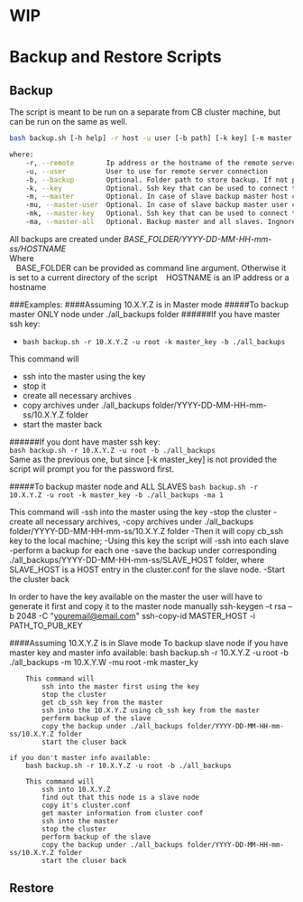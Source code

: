 # WIP
# Backup and Restore Scripts

## Backup

The script is meant to be run on a separate from CB cluster machine, but can be run on the same as well.

```bash
bash backup.sh [-h help] -r host -u user [-b path] [-k key] [-m master host] [-mu master user] [-mu backup all slaves] [-mk master key]

where:
    -r, --remote        Ip address or the hostname of the remote server to restore the backup on
    -u, --user          User to use for remote server connection
    -b, --backup        Optional. Folder path to store backup. If not provided current folder is used
    -k, --key           Optional. Ssh key that can be used to connect to the remote server
    -m, --master        Optional. In case of slave backup master host can be provided to avoid prompting for the password too many times
    -mu, --master-user  Optional. In case of slave backup master user can be provided to avoid prompting for the password too many times
    -mk, --master-key   Optional. Ssh key that can be used to connect to the master
    -ma, --master-all   Optional. Backup master and all slaves. Ingnored if remote server is in standalone or slave mode
```

All backups are created under *BASE_FOLDER/YYYY-DD-MM-HH-mm-ss/HOSTNAME* <br>
Where <br>
&nbsp;&nbsp;&nbsp;BASE_FOLDER can be provided as command line argument. Otherwise it is set to a current directory of the script
&nbsp;&nbsp;&nbsp;HOSTNAME is an IP address or a hostname


###Examples:
####Assuming 10.X.Y.Z is in Master mode
#####To backup master ONLY node under ./all_backups folder
######If you have master ssh key:
- `bash backup.sh -r 10.X.Y.Z -u root -k master_key -b ./all_backups`<br>

This command will
- ssh into the master using the key
- stop it
- create all necessary archives
- copy archives under ./all_backups folder/YYYY-DD-MM-HH-mm-ss/10.X.Y.Z folder
- start the master back

######If you dont have master ssh key:<br>
    `bash backup.sh -r 10.X.Y.Z -u root -b ./all_backups` <br>
Same as the previous one, but since [-k master_key] is not provided the script will prompt you for the password first.

#####To backup master node and ALL SLAVES
    `bash backup.sh -r 10.X.Y.Z -u root -k master_key -b ./all_backups -ma 1`

This command will
-ssh into the master using the key
-stop the cluster
-create all necessary archives,
-copy archives under ./all_backups folder/YYYY-DD-MM-HH-mm-ss/10.X.Y.Z folder
-Then it will copy cb_ssh key to the local machine;
-Using this key the script will
-ssh into each slave
-perform a backup for each one
-save the backup under corresponding ./all_backups/YYYY-DD-MM-HH-mm-ss/SLAVE_HOST folder, where SLAVE_HOST is a HOST entry in the cluster.conf for the slave node.
-Start the cluster back

In order to have the key available on the master the user will have to generate it first and copy it to the master node manually
    ssh-keygen –t rsa –b 2048 -C "youremail@email.com"
    ssh-copy-id MASTER_HOST -i PATH_TO_PUB_KEY

####Assuming 10.X.Y.Z is in Slave mode
To backup slave node
    if you have master key and master info available:
        bash backup.sh -r 10.X.Y.Z -u root -b ./all_backups -m 10.X.Y.W -mu root -mk master_ky

        This command will
            ssh into the master first using the key
            stop the cluster
            get cb_ssh key from the master
            ssh into the 10.X.Y.Z using cb_ssh key from the master
            perform backup of the slave
            copy the backup under ./all_backups folder/YYYY-DD-MM-HH-mm-ss/10.X.Y.Z folder
            start the cluser back

    if you don't master info available:
        bash backup.sh -r 10.X.Y.Z -u root -b ./all_backups

        This command will
            ssh into 10.X.Y.Z
            find out that this node is a slave node
            copy it's cluster.conf
            get master information from cluster conf
            ssh into the master
            stop the cluster
            perform backup of the slave
            copy the backup under ./all_backups folder/YYYY-DD-MM-HH-mm-ss/10.X.Y.Z folder
            start the cluser back


## Restore
